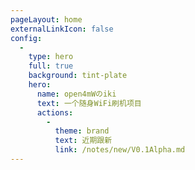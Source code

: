 ```yaml
---
pageLayout: home
externalLinkIcon: false
config:
  -
    type: hero
    full: true
    background: tint-plate
    hero:
      name: open4mWのiki
      text: 一个随身WiFi刷机项目
      actions:
        -
          theme: brand
          text: 近期跟新
          link: /notes/new/V0.1Alpha.md
---
```

